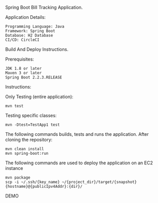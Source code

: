 Spring Boot Bill Tracking Application.

Application Details:

```
Programming Language: Java
Framework: Spring Boot
Database: H2 Database
CI/CD: CircleCI
```

Build And Deploy Instructions.

Prerequisites:

```
JDK 1.8 or later
Maven 3 or later
Spring Boot 2.2.3.RELEASE
```

Instructions:

Only Testing (entire application):

```
mvn test
```

Testing specific classes:

```
mvn -Dtest=TestApp1 test
```

The following commands builds, tests and runs the application. After cloning the repository:

```
mvn clean install
mvn spring-boot:run
```

The following commands are used to deploy the application on an EC2 instance

```
mvn package 
scp -i ~/.ssh/{key_name} ~/{project_dir}/target/{snapshot} {hostname}@{publicIpv4Addr}:{dir}/
```

DEMO
